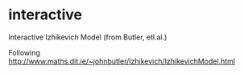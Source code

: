 # interactive

Interactive Izhikevich Model (from Butler, etl.al.)

Following http://www.maths.dit.ie/~johnbutler/Izhikevich/IzhikevichModel.html
